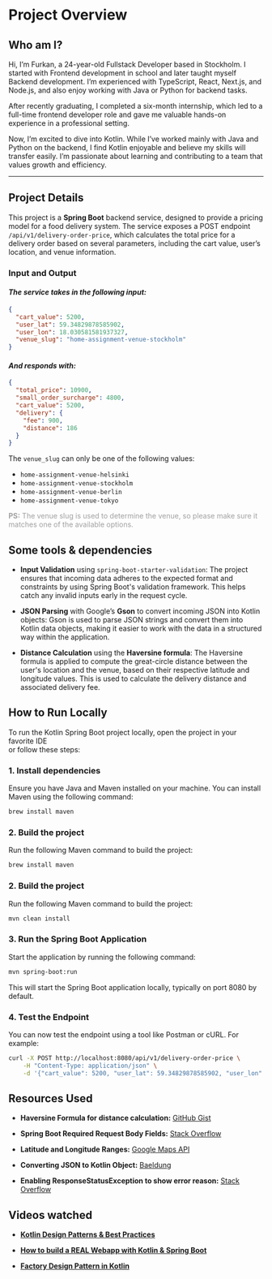 # Project Overview

## Who am I?

Hi, I’m Furkan, a 24-year-old Fullstack Developer based in Stockholm. I started with Frontend development in school and later taught myself Backend development. I’m experienced with TypeScript, React, Next.js, and Node.js, and also enjoy working with Java or Python for backend tasks.

After recently graduating, I completed a six-month internship, which led to a full-time frontend developer role and gave me valuable hands-on experience in a professional setting.

Now, I’m excited to dive into Kotlin. While I’ve worked mainly with Java and Python on the backend, I find Kotlin enjoyable and believe my skills will transfer easily. I’m passionate about learning and contributing to a team that values growth and efficiency.

---

## Project Details

This project is a **Spring Boot** backend service, designed to provide a pricing model for a food delivery system. The service exposes a POST endpoint `/api/v1/delivery-order-price`, which calculates the total price for a delivery order based on several parameters, including the cart value, user’s location, and venue information.

### Input and Output

#### _The service takes in the following input:_

```json
{
  "cart_value": 5200,
  "user_lat": 59.34829878585902,
  "user_lon": 18.030581581937327,
  "venue_slug": "home-assignment-venue-stockholm"
}
```

#### _And responds with:_
```json
{
  "total_price": 10900,
  "small_order_surcharge": 4800,
  "cart_value": 5200,
  "delivery": {
    "fee": 900,
    "distance": 186
  }
}
```

The `venue_slug` can only be one of the following values:

- `home-assignment-venue-helsinki`
- `home-assignment-venue-stockholm`
- `home-assignment-venue-berlin`
- `home-assignment-venue-tokyo`

<span style="opacity: 40%">**PS:** The venue slug is used to determine the venue, so please make sure it matches one of the available options.</span>

## Some tools & dependencies

- **Input Validation** using `spring-boot-starter-validation`:
  The project ensures that incoming data adheres to the expected format and constraints by using Spring Boot's validation framework. This helps catch any invalid inputs early in the request cycle.


- **JSON Parsing** with Google’s **Gson** to convert incoming JSON into Kotlin objects:
  Gson is used to parse JSON strings and convert them into Kotlin data objects, making it easier to work with the data in a structured way within the application.


- **Distance Calculation** using the **Haversine formula**:
  The Haversine formula is applied to compute the great-circle distance between the user's location and the venue, based on their respective latitude and longitude values. This is used to calculate the delivery distance and associated delivery fee.

## How to Run Locally

To run the Kotlin Spring Boot project locally, open the project in your favorite IDE
</br>or follow these steps:

### 1. Install dependencies
Ensure you have Java and Maven installed on your machine. You can install Maven using the following command:

```bash 
brew install maven
```

### 2. Build the project
Run the following Maven command to build the project:

```bash 
brew install maven
```

### 2. Build the project
Run the following Maven command to build the project:

```bash 
mvn clean install
```

### 3. Run the Spring Boot Application
Start the application by running the following command:

```bash 
mvn spring-boot:run
```

This will start the Spring Boot application locally, typically on port 8080 by default.

### 4. Test the Endpoint
You can now test the endpoint using a tool like Postman or cURL. For example:

```bash 
curl -X POST http://localhost:8080/api/v1/delivery-order-price \
    -H "Content-Type: application/json" \
    -d '{"cart_value": 5200, "user_lat": 59.34829878585902, "user_lon": 18.030581581937327, "venue_slug": "home-assignment-venue-stockholm"}'

```

## Resources Used

- **Haversine Formula for distance calculation:** [GitHub Gist](https://gist.github.com/jferrao/cb44d09da234698a7feee68ca895f491)


- **Spring Boot Required Request Body Fields:** [Stack Overflow](https://stackoverflow.com/questions/61630030/spring-boot-required-requestbody-class-fields)


- **Latitude and Longitude Ranges:** [Google Maps API](https://developers.google.com/maps/documentation/javascript/reference/coordinates)


- **Converting JSON to Kotlin Object:** [Baeldung](https://www.baeldung.com/kotlin/json-convert-data-class)


- **Enabling ResponseStatusException to show error reason:** [Stack Overflow](https://stackoverflow.com/questions/62561211/spring-responsestatusexception-does-not-return-reason)

## Videos watched
- [**Kotlin Design Patterns & Best Practices**](https://www.youtube.com/watch?v=G6FY8jHiDVY)


- [**How to build a REAL Webapp with Kotlin & Spring Boot**](https://www.youtube.com/watch?v=7iJ0NWRaWic)


- [**Factory Design Pattern in Kotlin**](https://youtu.be/1VWYP3S12Do?si=aSFPf7awRx7_OPH3)